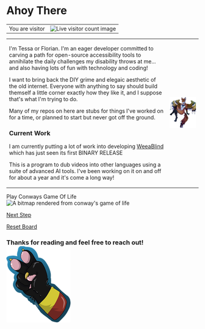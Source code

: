 # Ahoy There

<table>
	<tr>
		<td>You are visitor</td>
		<td><img src="https://profile-counter.glitch.me/{FlorianEagox}/count.svg" alt="Live visitor count image" /></td>
	</tr>
</table>

<table border="0">
	<tr>
		<td>
			<p>I'm Tessa or Florian. I'm an eager developer committed to carving a path for open-source accessibility tools to annihilate the daily challenges my disability throws at me... and also having lots of fun with technology and coding!</p>
			<p>I want to bring back the DIY grime and elegaic aesthetic of the old internet. Everyone with anything to say should build themself a little corner exactly how they like it, and I suppose that's what I'm trying to do.</p>
			<p>Many of my repos on here are stubs for things I've worked on for a time, or planned to start but never got off the ground.</p>
			<h3>Current Work</h3>
			<p>I am currently putting a lot of work into developing <a href="https://github.com/FlorianEagox/WeeaBlind">WeeaBlind</a> which has just seen its first BINARY RELEASE</p>
			<p>This is a program to dub videos into other languages using a suite of advanced AI tools. I've been working on it on and off for about a year and it's come a long way!</p>
		</td>
		<td>
			<img src="florian.png" alt="A PNG of my fursona Florian, the same charecter in the bio. They are a red fox/gold eagle hybrid with big beautiful wings, and a dazzling triangle embedded in their chest">
		</td>
	</tr>
</table>


Play Conways Game Of Life
![A bitmap rendered from conway's game of life](https://api.tessapainter.com/conway/bitmap)

<!-- ![Next Step](https://img.shields.io/badge/Next-Step-Orange?style=plastic&logo=dependbot&logoColor=orange&labelColor=orange&color=orange&link=https%3A%2F%2Fapi.tessapainter.com%2Fconway%2Fstep%3Fgh%3Dtrue) -->
[Next Step](https://api.tessapainter.com/conway/step?gh=true)

<!-- ![Reset](https://img.shields.io/badge/Reset-Board-Orange?style=plastic&logo=dependbot&logoColor=orange&labelColor=orange&color=orange&link=https%3A%2F%2Fapi.tessapainter.com%2Fconway%2Freset?gh=true) -->
[Reset Board](https://api.tessapainter.com/conway/reset?gh=true)


### Thanks for reading and feel free to reach out! ![A png of the paw of the charecter from my profile picture giving a piece sign](paw.png)

<!--
**FlorianEagox/FlorianEagox** is a ✨ _special_ ✨ repository because its `README.md` (this file) appears on your GitHub profile.

Here are some ideas to get you started:

- 🔭 I’m currently working on ...
- 🌱 I’m currently learning ...
- 👯 I’m looking to collaborate on ...
- 🤔 I’m looking for help with ...
- 💬 Ask me about ...
- 📫 How to reach me: ...
- 😄 Pronouns: ...
- ⚡ Fun fact: ...
-->
